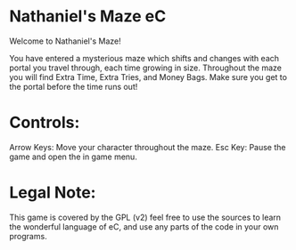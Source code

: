 Nathaniel's Maze eC
===================

Welcome to Nathaniel's Maze! 

You have entered a mysterious maze which shifts and changes with each portal you travel through, each time growing in size. 
Throughout the maze you will find Extra Time, Extra Tries, and Money Bags. Make sure you get to the portal before the time 
runs out!

Controls:
=========
Arrow Keys: Move your character throughout the maze.
Esc Key: Pause the game and open the in game menu.

Legal Note:
===========
This game is covered by the GPL (v2) feel free to use the sources to learn the wonderful language of eC, and use any parts
of the code in your own programs. 